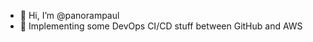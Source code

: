 - 👋 Hi, I’m @panorampaul
- 💞️ Implementing some DevOps CI/CD stuff between GitHub and AWS
<!---
panorampaul/panorampaul is a ✨ special ✨ repository because its `README.md` (this file) appears on your GitHub profile.
You can click the Preview link to take a look at your changes.
--->
